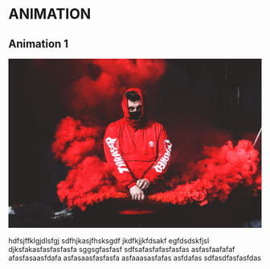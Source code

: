 # ANIMATION
## **Animation 1**
![](animation%201/2.jpg)

hdfsjffklgjdlsfgj
sdfhjkasjfhsksgdf
jkdfkjjkfdsakf
egfdsdskfjsl
djksfakasfasfasfasfa
sggsgfasfasf
sdfsafasfafasfasfas
asfasfaafafaf
afasfasaasfdafa
asfasaasfasfasfa
asfaaasasfafas
asfdafas
sdfasdfasfasfdas
